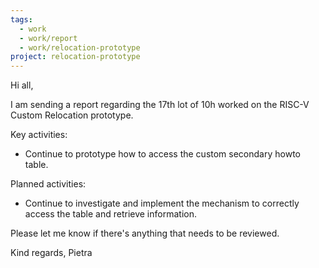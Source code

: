 ```yaml
---
tags:
  - work
  - work/report
  - work/relocation-prototype
project: relocation-prototype
---
```

Hi all,

I am sending a report regarding the 17th lot of 10h worked on the RISC-V Custom
Relocation prototype.

Key activities:
* Continue to prototype how to access the custom secondary howto table.

Planned activities:
* Continue to investigate and implement the mechanism to correctly access the
table and retrieve information.

Please let me know if there's anything that needs to be reviewed.

Kind regards,
Pietra